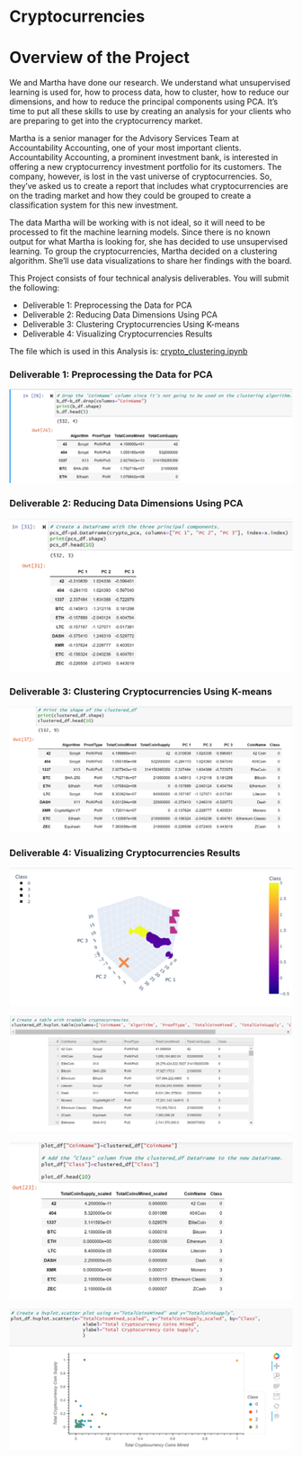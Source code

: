 # Cryptocurrencies

# Overview of the Project

We and Martha have done our research. We understand what unsupervised learning is used for, how to process data, how to cluster, how to reduce our dimensions, and how to reduce the principal components using PCA. It’s time to put all these skills to use by creating an analysis for your clients who are preparing to get into the cryptocurrency market.

Martha is a senior manager for the Advisory Services Team at Accountability Accounting, one of your most important clients. Accountability Accounting, a prominent investment bank, is interested in offering a new cryptocurrency investment portfolio for its customers. The company, however, is lost in the vast universe of cryptocurrencies. So, they’ve asked us to create a report that includes what cryptocurrencies are on the trading market and how they could be grouped to create a classification system for this new investment.

The data Martha will be working with is not ideal, so it will need to be processed to fit the machine learning models. Since there is no known output for what Martha is looking for, she has decided to use unsupervised learning. To group the cryptocurrencies, Martha decided on a clustering algorithm. She’ll use data visualizations to share her findings with the board.

This Project consists of four technical analysis deliverables. You will submit the following:

 - Deliverable 1: Preprocessing the Data for PCA
 - Deliverable 2: Reducing Data Dimensions Using PCA
 - Deliverable 3: Clustering Cryptocurrencies Using K-means
 - Deliverable 4: Visualizing Cryptocurrencies Results
 
 The file which is used in this Analysis is:  [crypto_clustering.ipynb](https://github.com/urvish7/Cryptocurrencies/blob/main/crypto_clustering.ipynb)
 
 ### Deliverable 1: Preprocessing the Data for PCA
 
 
 ![](https://github.com/urvish7/Cryptocurrencies/blob/main/Resources/ScreenShots/Drop_CoinName.png)
 
 ### Deliverable 2: Reducing Data Dimensions Using PCA
 
 ![](https://github.com/urvish7/Cryptocurrencies/blob/main/Resources/ScreenShots/PrincipalComponents.png)
 
 ### Deliverable 3: Clustering Cryptocurrencies Using K-means
 
 ![](https://github.com/urvish7/Cryptocurrencies/blob/main/Resources/ScreenShots/K-means.png)
 
 ### Deliverable 4: Visualizing Cryptocurrencies Results
 
 ![](https://github.com/urvish7/Cryptocurrencies/blob/main/Resources/ScreenShots/3D_Scattter.png)
 
 ![](https://github.com/urvish7/Cryptocurrencies/blob/main/Resources/ScreenShots/tradeableCrypto.png)
 
 ![](https://github.com/urvish7/Cryptocurrencies/blob/main/Resources/ScreenShots/ClusterDataframe.png)
 
 ![](https://github.com/urvish7/Cryptocurrencies/blob/main/Resources/ScreenShots/hvplot_scatter.png)
 



